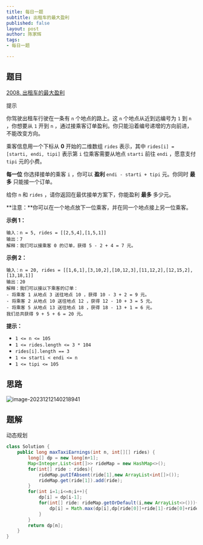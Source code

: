 ```yaml
---
title: 每日一题
subtitle: 出租车的最大盈利
published: false
layout: post
author: 陈家辉
tags:
- 每日一题

---
```


## 题目

[2008. 出租车的最大盈利](https://leetcode.cn/problems/maximum-earnings-from-taxi/)

提示



你驾驶出租车行驶在一条有 `n` 个地点的路上。这 `n` 个地点从近到远编号为 `1` 到 `n` ，你想要从 `1` 开到 `n` ，通过接乘客订单盈利。你只能沿着编号递增的方向前进，不能改变方向。

乘客信息用一个下标从 **0** 开始的二维数组 `rides` 表示，其中 `rides[i] = [starti, endi, tipi]` 表示第 `i` 位乘客需要从地点 `starti` 前往 `endi` ，愿意支付 `tipi` 元的小费。

**每一位** 你选择接单的乘客 `i` ，你可以 **盈利** `endi - starti + tipi` 元。你同时 **最多** 只能接一个订单。

给你 `n` 和 `rides` ，请你返回在最优接单方案下，你能盈利 **最多** 多少元。

**注意：**你可以在一个地点放下一位乘客，并在同一个地点接上另一位乘客。

 

**示例 1：**

```
输入：n = 5, rides = [[2,5,4],[1,5,1]]
输出：7
解释：我们可以接乘客 0 的订单，获得 5 - 2 + 4 = 7 元。
```

**示例 2：**

```
输入：n = 20, rides = [[1,6,1],[3,10,2],[10,12,3],[11,12,2],[12,15,2],[13,18,1]]
输出：20
解释：我们可以接以下乘客的订单：
- 将乘客 1 从地点 3 送往地点 10 ，获得 10 - 3 + 2 = 9 元。
- 将乘客 2 从地点 10 送往地点 12 ，获得 12 - 10 + 3 = 5 元。
- 将乘客 5 从地点 13 送往地点 18 ，获得 18 - 13 + 1 = 6 元。
我们总共获得 9 + 5 + 6 = 20 元。
```

 

**提示：**

- `1 <= n <= 105`
- `1 <= rides.length <= 3 * 104`
- `rides[i].length == 3`
- `1 <= starti < endi <= n`
- `1 <= tipi <= 105`

## 思路

![image-20231212140218941](https://cdn.jsdelivr.net/gh/CJH876492153/picture@main/image-20231212140218941.png)

## 题解

动态规划

```java
class Solution {
    public long maxTaxiEarnings(int n, int[][] rides) {
        long[] dp = new long[n+1];
        Map<Integer,List<int[]>> rideMap = new HashMap<>();
        for(int[] ride : rides){
            rideMap.putIfAbsent(ride[1],new ArrayList<int[]>());
            rideMap.get(ride[1]).add(ride);
        }
        for(int i=1;i<=n;i++){
            dp[i] = dp[i-1];
            for(int[] ride: rideMap.getOrDefault(i,new ArrayList<>())){
                dp[i] = Math.max(dp[i],dp[ride[0]]+ride[1]-ride[0]+ride[2]);
            }
        }
        return dp[n];
    }
}
```

